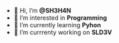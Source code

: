 - 👋 Hi, I’m <b>@SH3H4N</b>
- 👀 I’m interested in <b>Programming</b>
- 🌱 I’m currently learning <b>Pyhon</b>
- 💞️ I’m currrenty working on <b>SLD3V</b>

<!---
SH3H4N/SH3H4N is a ✨ special ✨ repository because its `README.md` (this file) appears on your GitHub profile.
You can click the Preview link to take a look at your changes.
--->
